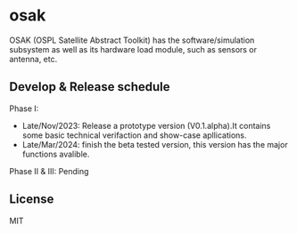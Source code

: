 # osak
OSAK (OSPL Satellite Abstract Toolkit) has the software/simulation subsystem as well as its hardware load module, such as sensors or antenna, etc.

## Develop & Release schedule
Phase I: 
- Late/Nov/2023: Release a prototype version (V0.1.alpha).It contains some basic technical verifaction and show-case apllications.
- Late/Mar/2024: finish the beta tested version, this version has the major functions avalible.

Phase II & III:
Pending

## License
MIT
